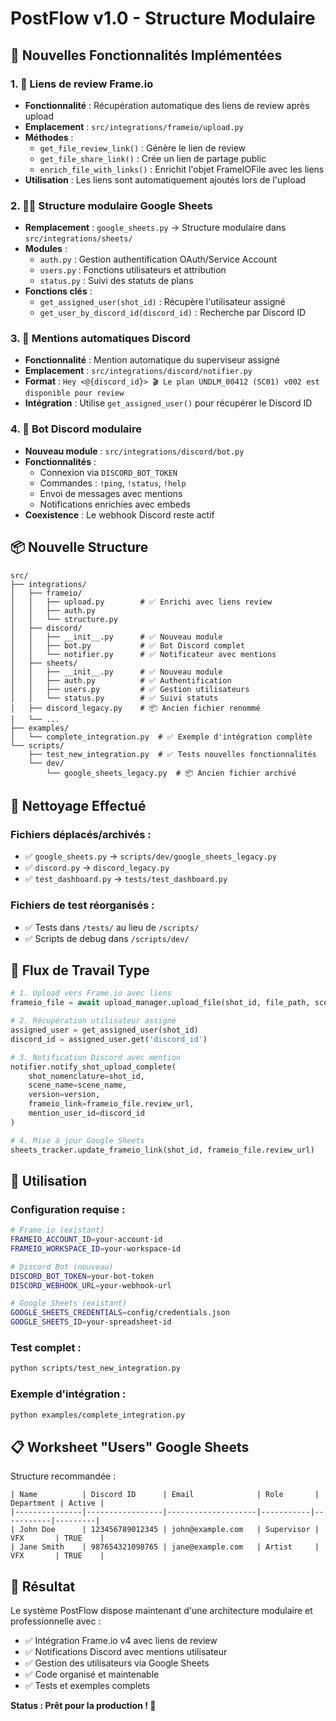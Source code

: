 # PostFlow v1.0 - Structure Modulaire

## 🎯 Nouvelles Fonctionnalités Implémentées

### 1. 🔗 Liens de review Frame.io
- **Fonctionnalité** : Récupération automatique des liens de review après upload
- **Emplacement** : `src/integrations/frameio/upload.py`
- **Méthodes** :
  - `get_file_review_link()` : Génère le lien de review
  - `get_file_share_link()` : Crée un lien de partage public
  - `enrich_file_with_links()` : Enrichit l'objet FrameIOFile avec les liens
- **Utilisation** : Les liens sont automatiquement ajoutés lors de l'upload

### 2. 🧑‍💻 Structure modulaire Google Sheets
- **Remplacement** : `google_sheets.py` → Structure modulaire dans `src/integrations/sheets/`
- **Modules** :
  - `auth.py` : Gestion authentification OAuth/Service Account
  - `users.py` : Fonctions utilisateurs et attribution
  - `status.py` : Suivi des statuts de plans
- **Fonctions clés** :
  - `get_assigned_user(shot_id)` : Récupère l'utilisateur assigné
  - `get_user_by_discord_id(discord_id)` : Recherche par Discord ID

### 3. 👥 Mentions automatiques Discord
- **Fonctionnalité** : Mention automatique du superviseur assigné
- **Emplacement** : `src/integrations/discord/notifier.py`
- **Format** : `Hey <@{discord_id}> 🎬 Le plan UNDLM_00412 (SC01) v002 est disponible pour review`
- **Intégration** : Utilise `get_assigned_user()` pour récupérer le Discord ID

### 4. 🤖 Bot Discord modulaire
- **Nouveau module** : `src/integrations/discord/bot.py`
- **Fonctionnalités** :
  - Connexion via `DISCORD_BOT_TOKEN`
  - Commandes : `!ping`, `!status`, `!help`
  - Envoi de messages avec mentions
  - Notifications enrichies avec embeds
- **Coexistence** : Le webhook Discord reste actif

## 📦 Nouvelle Structure

```
src/
├── integrations/
│   ├── frameio/
│   │   ├── upload.py        # ✅ Enrichi avec liens review
│   │   ├── auth.py
│   │   └── structure.py
│   ├── discord/
│   │   ├── __init__.py      # ✅ Nouveau module
│   │   ├── bot.py           # ✅ Bot Discord complet
│   │   └── notifier.py      # ✅ Notificateur avec mentions
│   ├── sheets/
│   │   ├── __init__.py      # ✅ Nouveau module
│   │   ├── auth.py          # ✅ Authentification
│   │   ├── users.py         # ✅ Gestion utilisateurs
│   │   └── status.py        # ✅ Suivi statuts
│   ├── discord_legacy.py    # 📦 Ancien fichier renommé
│   └── ...
├── examples/
│   └── complete_integration.py  # ✅ Exemple d'intégration complète
└── scripts/
    ├── test_new_integration.py  # ✅ Tests nouvelles fonctionnalités
    └── dev/
        └── google_sheets_legacy.py  # 📦 Ancien fichier archivé
```

## 🔧 Nettoyage Effectué

### Fichiers déplacés/archivés :
- ✅ `google_sheets.py` → `scripts/dev/google_sheets_legacy.py`
- ✅ `discord.py` → `discord_legacy.py`
- ✅ `test_dashboard.py` → `tests/test_dashboard.py`

### Fichiers de test réorganisés :
- ✅ Tests dans `/tests/` au lieu de `/scripts/`
- ✅ Scripts de debug dans `/scripts/dev/`

## 🎯 Flux de Travail Type

```python
# 1. Upload vers Frame.io avec liens
frameio_file = await upload_manager.upload_file(shot_id, file_path, scene_name)

# 2. Récupération utilisateur assigné
assigned_user = get_assigned_user(shot_id)
discord_id = assigned_user.get('discord_id')

# 3. Notification Discord avec mention
notifier.notify_shot_upload_complete(
    shot_nomenclature=shot_id,
    scene_name=scene_name,
    version=version,
    frameio_link=frameio_file.review_url,
    mention_user_id=discord_id
)

# 4. Mise à jour Google Sheets
sheets_tracker.update_frameio_link(shot_id, frameio_file.review_url)
```

## 🚀 Utilisation

### Configuration requise :
```bash
# Frame.io (existant)
FRAMEIO_ACCOUNT_ID=your-account-id
FRAMEIO_WORKSPACE_ID=your-workspace-id

# Discord Bot (nouveau)
DISCORD_BOT_TOKEN=your-bot-token
DISCORD_WEBHOOK_URL=your-webhook-url

# Google Sheets (existant)
GOOGLE_SHEETS_CREDENTIALS=config/credentials.json
GOOGLE_SHEETS_ID=your-spreadsheet-id
```

### Test complet :
```bash
python scripts/test_new_integration.py
```

### Exemple d'intégration :
```bash
python examples/complete_integration.py
```

## 📋 Worksheet "Users" Google Sheets

Structure recommandée :
```
| Name          | Discord ID      | Email              | Role       | Department | Active |
|---------------|-----------------|--------------------|-----------|-----------|---------| 
| John Doe      | 123456789012345 | john@example.com   | Supervisor | VFX       | TRUE    |
| Jane Smith    | 987654321098765 | jane@example.com   | Artist     | VFX       | TRUE    |
```

## 🎉 Résultat

Le système PostFlow dispose maintenant d'une architecture modulaire et professionnelle avec :
- ✅ Intégration Frame.io v4 avec liens de review
- ✅ Notifications Discord avec mentions utilisateur
- ✅ Gestion des utilisateurs via Google Sheets
- ✅ Code organisé et maintenable
- ✅ Tests et exemples complets

**Status : Prêt pour la production ! 🚀**
